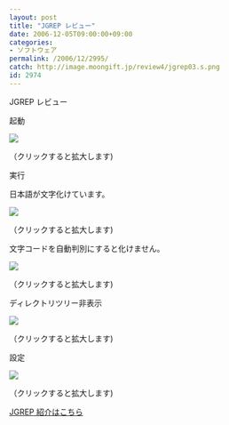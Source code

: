 ```yaml
---
layout: post
title: "JGREP レビュー"
date: 2006-12-05T09:00:00+09:00
categories:
- ソフトウェア
permalink: /2006/12/2995/
catch: http://image.moongift.jp/review4/jgrep03.s.png
id: 2974
---
```

JGREP レビュー  
<!--more-->

起動

  

[![](http://image.moongift.jp/review4/jgrep01.s.png)](http://image.moongift.jp/review4/jgrep01.png)  
  
（クリックすると拡大します)

  

実行

  

日本語が文字化けています。

  

[![](http://image.moongift.jp/review4/jgrep02.s.png)](http://image.moongift.jp/review4/jgrep02.png)  
  
（クリックすると拡大します)

  

文字コードを自動判別にすると化けません。

  

[![](http://image.moongift.jp/review4/jgrep03.s.png)](http://image.moongift.jp/review4/jgrep03.png)  
  
（クリックすると拡大します)

  

ディレクトリツリー非表示

  

[![](http://image.moongift.jp/review4/jgrep04.s.png)](http://image.moongift.jp/review4/jgrep04.png)  
  
（クリックすると拡大します)

  

設定

  

[![](http://image.moongift.jp/review4/jgrep05.s.png)](http://image.moongift.jp/review4/jgrep05.png)  
  
（クリックすると拡大します)

  

[JGREP 紹介はこちら](http://fw.moongift.jp/intro/i-2994.html)

